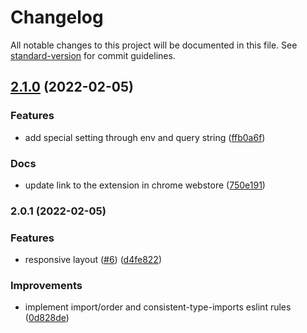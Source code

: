 # Changelog

All notable changes to this project will be documented in this file. See [standard-version](https://github.com/conventional-changelog/standard-version) for commit guidelines.

## [2.1.0](https://github.com/RofiSyahrul/age-calculator/compare/v2.0.1...v2.1.0) (2022-02-05)


### Features

* add special setting through env and query string ([ffb0a6f](https://github.com/RofiSyahrul/age-calculator/commit/ffb0a6f493c8e39491966e50ec229d92d7fd398d))


### Docs

* update link to the extension in chrome webstore ([750e191](https://github.com/RofiSyahrul/age-calculator/commit/750e191ec4f8d132278bef95414f1b0473ab6c77))

### 2.0.1 (2022-02-05)


### Features

* responsive layout ([#6](https://github.com/RofiSyahrul/age-calculator/issues/6)) ([d4fe822](https://github.com/RofiSyahrul/age-calculator/commit/d4fe8228525fcf86e17cd6f597d2e50470dd0db4))


### Improvements

* implement import/order and consistent-type-imports eslint rules ([0d828de](https://github.com/RofiSyahrul/age-calculator/commit/0d828de4356811b5bd67d4bf5da6ec43e399702a))
